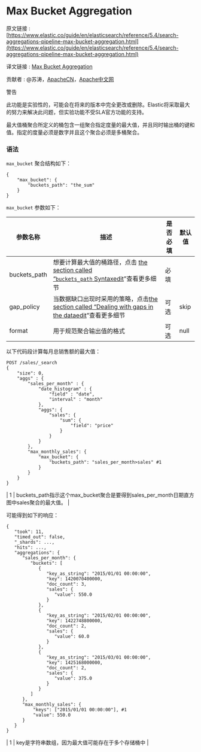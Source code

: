 # Max Bucket Aggregation

原文链接 : [https://www.elastic.co/guide/en/elasticsearch/reference/5.4/search-aggregations-pipeline-max-bucket-aggregation.html](https://www.elastic.co/guide/en/elasticsearch/reference/5.4/search-aggregations-pipeline-max-bucket-aggregation.html)

译文链接 : [Max Bucket Aggregation](/display/Elasticsearch/Max+Bucket+Aggregation)

贡献者 : @苏涛，[ApacheCN](/display/~apachecn)，[Apache中文网](/display/~apachechina)

警告

此功能是实验性的，可能会在将来的版本中完全更改或删除。Elastic将采取最大的努力来解决此问题，但实验功能不受SLA官方功能的支持。

最大值桶聚合所定义的桶包含一组聚合指定度量的最大值，并且同时输出桶的键和值。指定的度量必须是数字并且这个聚合必须是多桶聚合。

### 语法

`max_bucket` 聚合结构如下：

```
{
    "max_bucket": {
        "buckets_path": "the_sum"
    }
}

```

`max_bucket` 参数如下：

| 参数名称 | 描述 | 是否必填 | 默认值 |
| --- | --- | --- | --- |
| buckets_path | 想要计算最大值的桶路径，点击 [the section called “`buckets_path` Syntax](https://www.elastic.co/guide/en/elasticsearch/reference/5.4/search-aggregations-pipeline.html#buckets-path-syntax "buckets_path Syntaxedit")[edit](https://github.com/elastic/elasticsearch/edit/5.4/docs/reference/aggregations/pipeline.asciidoc "Edit this page on GitHub")”查看更多细节 | 必填 |   |
| gap_policy | 当数据缺口出现时采用的策略，点击[the section called “Dealing with gaps in the data](https://www.elastic.co/guide/en/elasticsearch/reference/5.4/search-aggregations-pipeline.html#gap-policy "Dealing with gaps in the dataedit")[edit](https://github.com/elastic/elasticsearch/edit/5.4/docs/reference/aggregations/pipeline.asciidoc "Edit this page on GitHub")”查看更多细节 | 可选 | skip |
| format | 用于规范聚合输出值的格式 | 可选 | null |

以下代码段计算每月总销售额的最大值：

```
POST /sales/_search
{
    "size": 0,
    "aggs" : {
        "sales_per_month" : {
            "date_histogram" : {
                "field" : "date",
                "interval" : "month"
            },
            "aggs": {
                "sales": {
                    "sum": {
                        "field": "price"
                    }
                }
            }
        },
        "max_monthly_sales": {
            "max_bucket": {
                "buckets_path": "sales_per_month>sales" #1
            }
        }
    }
}

```

| 1 | buckets_path指示这个max_bucket聚合是要得到sales_per_month日期直方图中sales聚合的最大值。 |

可能得到如下的响应：

```
{
   "took": 11,
   "timed_out": false,
   "_shards": ...,
   "hits": ...,
   "aggregations": {
      "sales_per_month": {
         "buckets": [
            {
               "key_as_string": "2015/01/01 00:00:00",
               "key": 1420070400000,
               "doc_count": 3,
               "sales": {
                  "value": 550.0
               }
            },
            {
               "key_as_string": "2015/02/01 00:00:00",
               "key": 1422748800000,
               "doc_count": 2,
               "sales": {
                  "value": 60.0
               }
            },
            {
               "key_as_string": "2015/03/01 00:00:00",
               "key": 1425168000000,
               "doc_count": 2,
               "sales": {
                  "value": 375.0
               }
            }
         ]
      },
      "max_monthly_sales": {
          "keys": ["2015/01/01 00:00:00"], #1
          "value": 550.0
      }
   }
}

```

| 1 | key是字符串数组，因为最大值可能存在于多个存储桶中 |